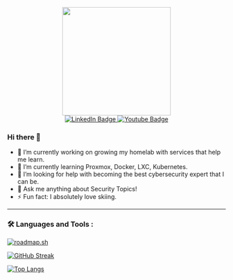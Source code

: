 <div id="header" align="center">
  <img src="https://media.giphy.com/media/92KgrxwgebKs7eFkqr/giphy.gif" width="250"/>
</div>
<div id="badges" align="center">
  <a href="https://www.linkedin.com/in/tcbt">
    <img src="https://img.shields.io/badge/LinkedIn-blue?style=for-the-badge&logo=linkedin&logoColor=white" alt="LinkedIn Badge"/>
  </a>
  <a href="https://www.youtube.com/@tcasex">
    <img src="https://img.shields.io/badge/YouTube-red?style=for-the-badge&logo=youtube&logoColor=white" alt="Youtube Badge"/>
  </a>
</div>

### Hi there 👋

- 🔭 I’m currently working on growing my homelab with services that help me learn.
- 🌱 I’m currently learning Proxmox, Docker, LXC, Kubernetes.
- 🤔 I’m looking for help with becoming the best cybersecurity expert that I can be.
- 💬 Ask me anything about Security Topics!
- ⚡ Fun fact: I absolutely love skiing.

---

### :hammer_and_wrench: Languages and Tools :
[![roadmap.sh](https://api.roadmap.sh/v1-badge/wide/6553c26668ca6026132dfc98?variant=dark)](https://roadmap.sh)

[![GitHub Streak](https://github-readme-streak-stats.herokuapp.com?user=defconxt&theme=radical&border_radius=3.5&mode=weekly)](https://git.io/streak-stats)

[![Top Langs](https://github-readme-stats.vercel.app/api/top-langs/?username=defconxt&layout=compact&theme=vision-friendly-dark)](https://github.com/anuraghazra/github-readme-stats)
